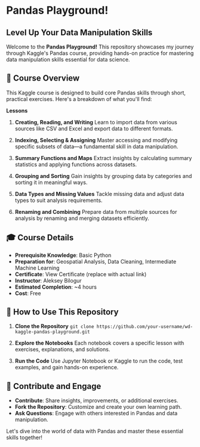 # Pandas Playground!
## Level Up Your Data Manipulation Skills

Welcome to the **Pandas Playground!** This repository showcases my journey through Kaggle's Pandas course, providing hands-on practice for mastering data manipulation skills essential for data science.

## **📜 Course Overview**
This Kaggle course is designed to build core Pandas skills through short, practical exercises. Here's a breakdown of what you'll find:

**Lessons**
1. **Creating, Reading, and Writing**
Learn to import data from various sources like CSV and Excel and export data to different formats.

2. **Indexing, Selecting & Assigning**
Master accessing and modifying specific subsets of data—a fundamental skill in data manipulation.

3. **Summary Functions and Maps**
Extract insights by calculating summary statistics and applying functions across datasets.

4. **Grouping and Sorting**
Gain insights by grouping data by categories and sorting it in meaningful ways.

5. **Data Types and Missing Values**
Tackle missing data and adjust data types to suit analysis requirements.

6. **Renaming and Combining**
Prepare data from multiple sources for analysis by renaming and merging datasets efficiently.

## **🎓 Course Details**

- **Prerequisite Knowledge**: Basic Python
- **Preparation for**: Geospatial Analysis, Data Cleaning, Intermediate Machine Learning
- **Certificate**: View Certificate (replace with actual link)
- **Instructor**: Aleksey Bilogur
- **Estimated Completion**: ~4 hours
- **Cost**: Free

## **🚀 How to Use This Repository**

1. **Clone the Repository**
`git clone https://github.com/your-username/wd-kaggle-pandas-playground.git`

2. **Explore the Notebooks**
Each notebook covers a specific lesson with exercises, explanations, and solutions.

3. **Run the Code**
Use Jupyter Notebook or Kaggle to run the code, test examples, and gain hands-on experience.

## **🤝 Contribute and Engage**

- **Contribute**: Share insights, improvements, or additional exercises.
- **Fork the Repository**: Customize and create your own learning path.
- **Ask Questions**: Engage with others interested in Pandas and data manipulation.

Let's dive into the world of data with Pandas and master these essential skills together!
